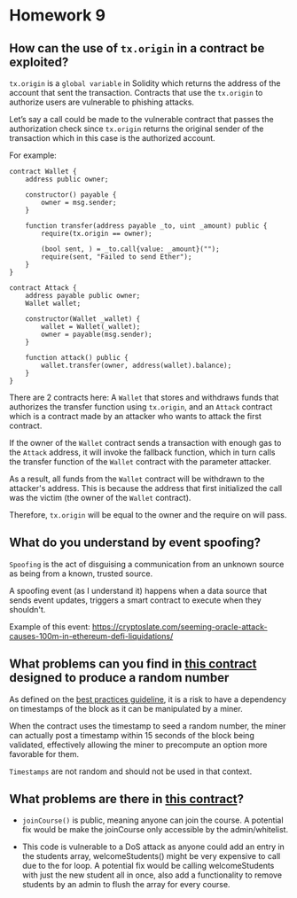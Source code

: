 # Homework 9

## How can the use of `tx.origin` in a contract be exploited?

`tx.origin` is a `global variable` in Solidity which returns the address of the account that sent the transaction. Contracts that use the `tx.origin` to authorize users are vulnerable to phishing attacks.

Let’s say a call could be made to the vulnerable contract that passes the authorization check since `tx.origin` returns the original sender of the transaction which in this case is the authorized account.

For example:

```solidity
contract Wallet {
    address public owner;

    constructor() payable {
        owner = msg.sender;
    }

    function transfer(address payable _to, uint _amount) public {
        require(tx.origin == owner);

        (bool sent, ) = _to.call{value: _amount}("");
        require(sent, "Failed to send Ether");
    }
}

contract Attack {
    address payable public owner;
    Wallet wallet;

    constructor(Wallet _wallet) {
        wallet = Wallet(_wallet);
        owner = payable(msg.sender);
    }

    function attack() public {
        wallet.transfer(owner, address(wallet).balance);
    }
}
```

There are 2 contracts here: A `Wallet` that stores and withdraws funds that authorizes the transfer function using `tx.origin`, and an `Attack` contract which is a contract made by an attacker who wants to attack the first contract.

If the owner of the `Wallet` contract sends a transaction with enough gas to the `Attack` address, it will invoke the fallback function, which in turn calls the transfer function of the `Wallet` contract with the parameter attacker.

As a result, all funds from the `Wallet` contract will be withdrawn to the attacker's address. This is because the address that first initialized the call was the victim (the owner of the `Wallet` contract).

Therefore, `tx.origin` will be equal to the owner and the require on will pass.

## What do you understand by event spoofing?

`Spoofing` is the act of disguising a communication from an unknown source as being from a known, trusted source.

A spoofing event (as I understand it) happens when a data source that sends event updates, triggers a smart contract to execute when they shouldn't.

Example of this event: <https://cryptoslate.com/seeming-oracle-attack-causes-100m-in-ethereum-defi-liquidations/>

## What problems can you find in [this contract](./Example1.sol) designed to produce a random number

As defined on the [best practices guideline](https://consensys.github.io/smart-contract-best-practices/development-recommendations/solidity-specific/timestamp-dependence/#timestamp-manipulation), it is a risk to have a dependency on timestamps of the block as it can be manipulated by a miner.

When the contract uses the timestamp to seed a random number, the miner can actually post a timestamp within 15 seconds of the block being validated, effectively allowing the miner to precompute an option more favorable for them.

`Timestamps` are not random and should not be used in that context.

## What problems are there in [this contract](./Example2.sol)?

- `joinCourse()` is public, meaning anyone can join the course. A potential fix would be make the joinCourse only accessible by the admin/whitelist.

- This code is vulnerable to a DoS attack as anyone could add an entry in the students array, welcomeStudents() might be very expensive to call due to the for loop. A potential fix would be calling welcomeStudents with just the new student all in once, also add a functionality to remove students by an admin to flush the array for every course.
